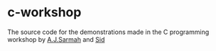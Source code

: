 # c-workshop

The source code for the demonstrations made in the C programming workshop by [A.J.Sarmah](https://github.com/A-J-Sarmah) and [Sid](https://github.com/SidWebWorks)
